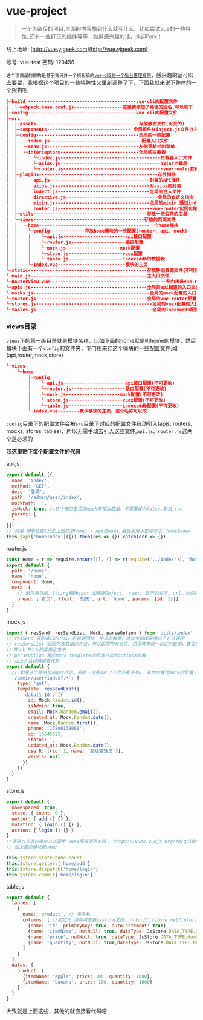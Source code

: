 # vue-project

> 一个大杂烩的项目,里面的内容想到什么就写什么，比如尝试vue的一些特性, 还有一些好玩的插件等等，如果感兴趣的话，欢迎Fork！

线上地址:
[http://vue.yjgeek.com](http://vue.yjgeek.com)

账号: vue-test
密码: 123456

<small>这个项目是的架构是基于我另外一个模板搞的[vue-cli2的一个后台管理框架](https://github.com/yuanjie007/element-admin)</small>，感兴趣的话可以去耍耍，我根据这个项目的一些特殊性又重新调整了下，下面我就来说下整体的一个架构吧

```json
├─build ----------------------------------------vue-cli的配置文件
│  └─webpack.base.conf.js------------------这里我添加了路径的别名,可以看下
├─config----------------------------------------vue-cli的配置文件
├─src
│  ├─assets--------------------------------------存放静态文件(可变的)
│  ├─components------------------------------- 全局组件在inject.js文件注入
│  ├─config--------------------------------------全局的一些配置
│  │  └─index.js----------------------------------配置入口文件
│  │  └─menu.js----------------------------------左侧导航栏的菜单
│  │  └─interceptors-----------------------------全局的拦截器
│  │      └─index.js-------------------------------------拦截器入口文件
│  │      └─axios.js-------------------------------------axios拦截器
│  │      └─router.js-------------------------------------vue-router拦截器
│  ├─plugins--------------------------------------------存放插件
│  │      api.js-------------------------------------封装的API插件
│  │      axios.js-----------------------------------对axios的封装
│  │      indect.js----------------------------------全局的注入文件
│  │      directive.js----------------------------------全局的自定义指令
│  │      mixin.js-----------------------------------全局的mixin,通过indect注入
│  │      router.js-----------------------------------vue-router实例化路由
│  ├─utils------------------------------------------存放一些公共的工具
│  └─views-----------------------------------------存放的页面文件
│  │  └─home-----------------------------------------一个home模块
│  │    └─config-------------存放home模块的一些配置(router, api, mock)
│  │    │    └─api.js-----------------------api接口配置
│  │    │    └─router.js--------------------路由配置
│  │    │    └─mock.js--------------------mock配置
│  │    │    └─store.js--------------------vuex配置
│  │    │    └─table.js--------------------indexeddb的数据表
│  │    └─Index.vue-------------------------模块的主页
└─static--------------------------------------------存放静态资源文件(不可变的)
└─main.js-------------------------------------------主入口文件
└─RouterView.vue-------------------------------------------专门用来vue-router嵌套组件
└─apis.js-------------------------------------------全局的api配置的入口文件
└─mocks.js-------------------------------------------全局的mock配置的入口文件
└─router.js-----------------------------------------全局的vue-router配置的入口文件
└─stores.js-------------------------------------------全局的vuex配置的入口文件
└─tables.js-------------------------------------------全局的indexeddb配置的入口文件
```

### views目录
```views```下的第一级目录就是模块名称，比如下面的home就是叫home的模块，然后模块下面有一个```config```的文件夹，专门用来存这个模块的一些配置文件,如(api,router,mock,store)
```json
└─views
    └─home
        │─config
        │    └─api.js-----------------------api接口配置(不可更改)
        │    └─router.js--------------------路由配置(不可更改)
        │    └─mock.js--------------------mock配置(不可更改)
        │    └─store.js--------------------vuex配置(不可更改)
        │    └─table.js--------------------indexeddb配置(不可更改)
        └─index.vue--------默认模块的主页，这个名称可以改
```
```config```目录下的配置文件会被```src```目录下对应的配置文件自动引入(apis, routers, mocks, stores, tables)，所以无需手动去引入这些文件,```api.js、router.js```这两个是必须的

**我这里贴下每个配置文件的代码**

api.js
```js
export default [{
  name: 'index',
  method: 'GET',
  desc: '登录',
  path: '/admin/user/index',
  mockPath: '',
  isMock: true, //这个接口是否用mock来模拟数据，不需要设为false,默认true
  params: {
  }
}]
// 调用 模块名称(比如上面的是home) + api的name,最后采用小驼峰写法，homeIndex
this.$api['homeIndex']({}).then(res => {}).catch(err => {})
```
router.js
```js
const Home = r => require.ensure([], () => r(require('../Index')), 'home')
export default {
  path: '/home',
  name: 'home',
  component: Home,
  meta: {
    // 面包屑导航，String和Object 如果是Object： text: 显示的文字, url：对应路由的name, params: 需要传的参数
    bread: ['首页', {text: '列表', url: 'home', params: {id: 1}}]
  }
}
```
mock.js
```js
import { resSend, resSendList, Mock, parseOption } from 'utils/index'
// resSend 返回接口的方法，可以返回统一格式的数据，建议全部都采用这个方法返回
// resSendList 返回列表数据的方法，可以返回带有分页、总页等等统一格式的数据，建议列表都采用这个方法返回
// Mock Mock的实例化方法
// parseOption 解析mock template的回调方法的options参数
// 以上方法详情请看代码
export default {
  // 如果这个路由是用get的话，后面一定要加?.*不然匹配不到， 其他的就是mock的配置了，就直接看文档吧
  '/admin/user/index?.*': {
    type: 'get',
    template: resSendList({
      'data|1-10': [{
        id: Mock.Random.id(),
        isAdmin: true,
        email: Mock.Random.email(),
        created_at: Mock.Random.date(),
        name: Mock.Random.first(),
        phone: '13800138000',
        qq: 15645623,
        status: 1,
        updated_at: Mock.Random.date(),
        userR: [{id: 1, name: '超级管理员'}],
        weixin: null
      }]
    })
  }
}
```
store.js
```js
export default {
  namespaced: true,
  state: { count: 0 },
  getter: { add () {} },
  mutation: { login () {} },
  action: { login () {} }
}
//调用方式通过模块方式调用 vuex模块调用文档： https://vuex.vuejs.org/zh/guide/modules.html
// 如上面的模块是home

this.$store.state.home.count
this.$store.getters['home/add']
this.$store.dispatch['home/login']
this.$store.commit['home/login']

```
table.js
```js
export default {
  tables: [
    {
      name: 'product', // 表名称
      columns: [ //列定义 具体可查看jsstore文档: http://jsstore.net/tutorial/column/
        {name: 'id', primaryKey: true, autoIncrement: true},
        {name: 'itemName', notNull: true, dataType: JsStore.DATA_TYPE.String},
        {name: 'price', notNull: true, dataType: JsStore.DATA_TYPE.Number},
        {name: 'quantity', notNull: true,dataType: JsStore.DATA_TYPE.Number}
      ]
    }
  ],
  datas: {
    product: [
      {itemName: 'apple', price: 100, quantity: 1000},
      {itemName: 'banana', price: 100, quantity: 1000}
    ]
  }
}
```
大致就是上面这些，其他的就直接看代码吧